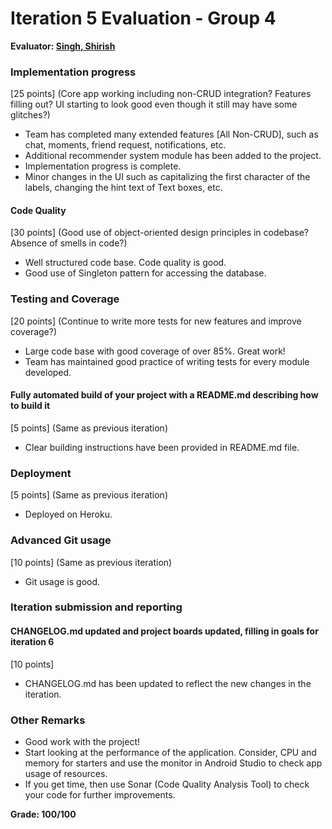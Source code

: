 # Iteration 5 Evaluation - Group 4

**Evaluator: [Singh, Shirish](mailto:shirish@jhu.edu)**

### Implementation progress
[25 points] (Core app working including non-CRUD integration?  Features filling out?  UI starting to look good even though it still may have some glitches?)

- Team has completed many extended features [All Non-CRUD], such as chat, moments, friend request, notifications, etc.
- Additional recommender system module has been added to the project.
- Implementation progress is complete.
- Minor changes in the UI such as capitalizing the first character of the labels, changing the hint text of Text boxes, etc.

#### Code Quality
[30 points] (Good use of object-oriented design principles in codebase?  Absence of smells in code?)

- Well structured code base. Code quality is good.
- Good use of Singleton pattern for accessing the database.

### Testing and Coverage
[20 points] (Continue to write more tests for new features and improve coverage?)

- Large code base with good coverage of over 85%. Great work!
- Team has maintained good practice of writing tests for every module developed.

#### Fully automated build of your project with a README.md describing how to build it
[5 points] (Same as previous iteration)

- Clear building instructions have been provided in README.md file.

### Deployment
[5 points] (Same as previous iteration)

- Deployed on Heroku.

### Advanced Git usage
[10 points] (Same as previous iteration)

- Git usage is good.

### Iteration submission and reporting

#### CHANGELOG.md updated and project boards updated, filling in goals for iteration 6
[10 points]

- CHANGELOG.md has been updated to reflect the new changes in the iteration.

### Other Remarks

- Good work with the project!
- Start looking at the performance of the application. Consider, CPU and memory for starters and use the monitor in Android Studio to check app usage of resources.
- If you get time, then use Sonar (Code Quality Analysis Tool) to check your code for further improvements.

**Grade: 100/100**

